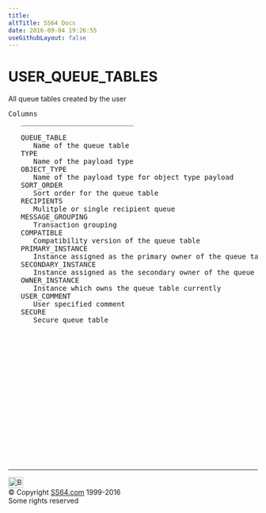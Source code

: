```yaml
---
title:
altTitle: SS64 Docs
date: 2016-09-04 19:26:55
useGithubLayout: false
---
```

<!-- #BeginLibraryItem "/Library/head_orad.lbi" --><!-- #EndLibraryItem --><h1>USER_QUEUE_TABLES </h1><p> All queue tables created by the user </p> 
 
<pre>Columns
   ___________________________
 
   QUEUE_TABLE
      Name of the queue table
   TYPE
      Name of the payload type
   OBJECT_TYPE
      Name of the payload type for object type payload
   SORT_ORDER
      Sort order for the queue table
   RECIPIENTS
      Mulitple or single recipient queue
   MESSAGE_GROUPING
      Transaction grouping
   COMPATIBLE
      Compatibility version of the queue table
   PRIMARY_INSTANCE
      Instance assigned as the primary owner of the queue table
   SECONDARY_INSTANCE
      Instance assigned as the secondary owner of the queue table
   OWNER_INSTANCE
      Instance which owns the queue table currently
   USER_COMMENT
      User specified comment
   SECURE
      Secure queue table

</pre><!-- #BeginLibraryItem "/Library/foot_orad.lbi" --><p>
<!-- oracle-footer -->
<ins class="adsbygoogle" style="display:inline-block;width:300px;height:250px" data-ad-client="ca-pub-6140977852749469" data-ad-slot="4275490898"></ins>
<script>
(adsbygoogle = window.adsbygoogle || []).push({});
</script></p>
<hr>
<div id="bl" class="footer"><a href="USER_QUEUE_TABLES.html#"><img src="../images/top.png" width="30" height="22" alt="Back to the Top"></a></div>
<div id="br" class="footer, tagline">© Copyright <a href="../index.html">SS64.com</a> 1999-2016<br>
Some rights reserved</div>
<!-- #EndLibraryItem -->


